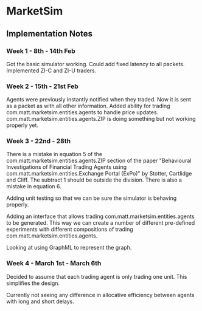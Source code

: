 # MarketSim

## Implementation Notes

### Week 1 - 8th - 14th Feb
Got the basic simulator working. Could add fixed latency to all packets. Implemented ZI-C and ZI-U traders. 
### Week 2 - 15th - 21st Feb
Agents were previously instantly notified when they traded. Now it is sent as a packet as with all other information. 
Added ability for trading com.matt.marketsim.entities.agents to handle price updates.
com.matt.marketsim.entities.agents.ZIP is doing something but not working properly yet.
### Week 3 - 22nd - 28th
There is a mistake in equation 5 of the com.matt.marketsim.entities.agents.ZIP section of the paper "Behavioural Investigations of Financial Trading 
Agents using com.matt.marketsim.entities.Exchange Portal (ExPo)" by Stotter, Cartlidge and Cliff. The subtract 1 should be outside the division.
There is also a mistake in equation 6. 

Adding unit testing so that we can be sure the simulator is behaving properly. 

Adding an interface that allows trading com.matt.marketsim.entities.agents to be generated. This way we can create a number of different pre-defined 
experiments with different compositions of trading com.matt.marketsim.entities.agents.

Looking at using GraphML to represent the graph.

### Week 4 - March 1st - March 6th
Decided to assume that each trading agent is only trading one unit. This simplifies the design. 

Currently not seeing any difference in allocative efficiency between agents with long and short delays. 

